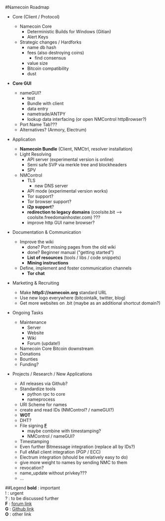 #Namecoin Roadmap
- Core (Client / Protocol)
    - Namecoin Core
        - Deterministic Builds for Windows (Gitian)
        - Alert Keys
    - Strategic changes / Hardforks
        - name db hash
        - fees (also destroying coins)
            - find consensus
        - value size
        - Bitcoin compatibility
        - dust

- __Core GUI__
    - nameGUI?
        - test
        - Bundle with client
        - data entry
        - nametrade/ANTPY
        - lookup data interfacing (or open NMControl httpBrowser?)
    - Port Name Tab???
    - Alternatives? (Armory, Electrum)

- Application
    - __Namecoin Bundle__ (Client, NMCtrl, resolver installation)
    - Light Resolving
        - API server (experimental version is online)
        - Semi safe SVP via merkle tree and blockheaders
        - SPV
    - NMControl
        - TLS
            - new DNS server
        - API mode (experimental version works)
        - Tor support?
        - Tor browser support?
        - __i2p support__?
        - __redirection to legacy domains__ (coolsite.bit --> coolsite.freedomainhoster.com)  ???
        - improve http GUI name browser?

- Documentation & Communication
    - Improve the wiki
        - done? Port missing pages from the old wiki
        - done? Beginner manual ("getting started")
        - __List of resources__ (tools / libs / code snippets)
        - __Mining instructions__
    - Define, implement and foster communication channels
        - __Tor chat__

 - Marketing & Recruiting
    - Make __httpS://namecoin.org__ standard URL
    - Use new logo everywhere (bitcointalk, twitter, blog)
    - Get more websites on .bit (maybe as an additional shortcut domain?)

- Ongoing Tasks
    - Maintenance
        - Server
        - Website
        - Wiki
        - Forum (update!)
    - Namecoin Core Bitcoin downstream
    - Donations
    - Bounties
    - Funding?

- Projects / Research / New Applications
    - All releases via Github?
    - Standardize tools
        - python rpc to core
        - nameprocess
    - URI Scheme for names
    - create and read IDs (NMControl?  / nameGUI?)
    - __WOT__
    - DHT?
    - File signing [**F**](https://forum.namecoin.org/viewtopic.php?f=2&t=1059)
        - maybe combine with timestamping?
        - NMControl / nameGUI?
    - Timestamping
    - Even further Bitmessage integration (replace all by IDs?)
    - Full eMail client integration (PGP / ECC)
    - Electrum integration (should be relatively easy to do)
    - give more weight to names by sending NMC to them
    - revocation?
    - name_update without privkey???
    - ...

##Legend
__bold__ : important  
! : urgent  
? : to be discussed further  
__F__ : [forum link](https://forum.namecoin.org)  
__G__ : [Github link](https://github.com/namecoin)  
__O__ : other link  
